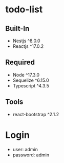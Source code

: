 # todo-list

## Built-In

* Nestjs ^8.0.0
* Reactjs ^17.0.2

## Required

* Node ^17.3.0
* Sequelize ^6.15.0
* Typescript ^4.3.5

## Tools

* react-bootstrap ^2.1.2

# Login

* user: admin
* password: admin
